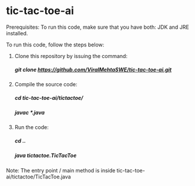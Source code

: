 # tic-tac-toe-ai

Prerequisites:
To run this code, make sure that you have both: JDK and JRE installed.

To run this code, follow the steps below:

1. Clone this repository by issuing the command:
    ##### git clone https://github.com/ViralMehtaSWE/tic-tac-toe-ai.git

2. Compile the source code:
    ##### cd tic-tac-toe-ai/tictactoe/
    ##### javac *.java

3. Run the code:
    ##### cd ..
    ##### java tictactoe.TicTacToe

Note: The entry point / main method is inside tic-tac-toe-ai/tictactoe/TicTacToe.java
